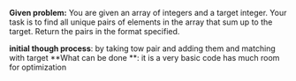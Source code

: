 **Given problem:** You are given an array of integers and a target integer. Your task is to find all
unique pairs of elements in the array that sum up to the target. Return the pairs in
the format specified.

**initial though process**: by taking tow pair and adding them and matching with target
**What can be done **: it is a very basic code has much room for optimization
